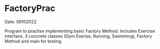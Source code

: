 # FactoryPrac
Date: 09102022

Program to practise implementing basic Factory Method. 
Includes Exercise interface, 3 concrete classes (Gym Exerise, Running, Swimming), Factory Method and main for testing. 

